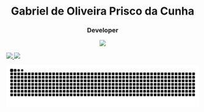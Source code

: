 <h1 align="center">Gabriel de Oliveira Prisco da Cunha</h1>
<h3 align="center">Developer</h3>

<p align="center">
  <a href="https://skillicons.dev"   >
    <img src="https://skillicons.dev/icons?i=vscode,javascript,css,html,nodejs,ts,express,nest,py,git,figma,github,linux,ubuntu,postman,mongodb" />
  </a>
</p>
 <div> 
  <a href="https://github.com/Prisco12">
  <img height="180em" src="https://github-readme-stats.vercel.app/api?username=Prisco12&show_icons=true&theme=gotham&include_all_commits=true&count_private=true"/>
  <img height="180em" src="https://github-readme-stats.vercel.app/api/top-langs/?username=Prisco12&layout=compact&langs_count=7&theme=gotham"/>
</div>

![Snake animation](https://github.com/Prisco12/Prisco12/blob/output/github-contribution-grid-snake-dark.svg)
